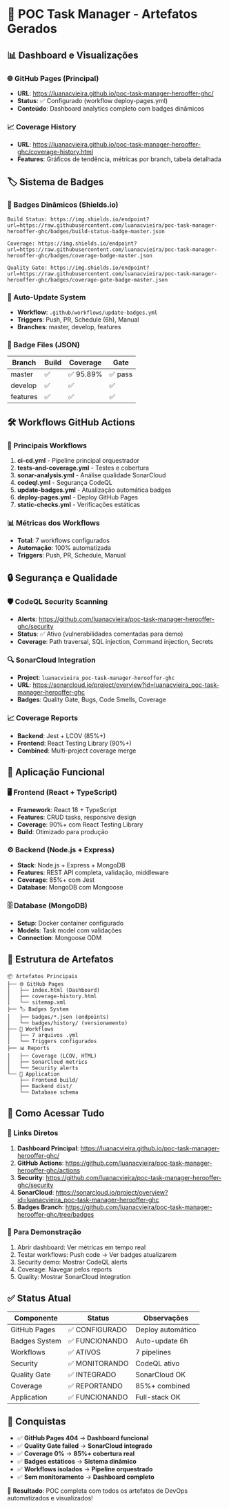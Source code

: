# 🚀 POC Task Manager - Artefatos Gerados

## 📊 Dashboard e Visualizações

### 🌐 GitHub Pages (Principal)
- **URL**: https://luanacvieira.github.io/poc-task-manager-herooffer-ghc/
- **Status**: ✅ Configurado (workflow deploy-pages.yml)
- **Conteúdo**: Dashboard analytics completo com badges dinâmicos

### 📈 Coverage History
- **URL**: https://luanacvieira.github.io/poc-task-manager-herooffer-ghc/coverage-history.html
- **Features**: Gráficos de tendência, métricas por branch, tabela detalhada

## 🏷️ Sistema de Badges

### 📍 Badges Dinâmicos (Shields.io)
```
Build Status: https://img.shields.io/endpoint?url=https://raw.githubusercontent.com/luanacvieira/poc-task-manager-herooffer-ghc/badges/build-status-badge-master.json

Coverage: https://img.shields.io/endpoint?url=https://raw.githubusercontent.com/luanacvieira/poc-task-manager-herooffer-ghc/badges/coverage-badge-master.json

Quality Gate: https://img.shields.io/endpoint?url=https://raw.githubusercontent.com/luanacvieira/poc-task-manager-herooffer-ghc/badges/coverage-gate-badge-master.json
```

### 🔄 Auto-Update System
- **Workflow**: `.github/workflows/update-badges.yml`
- **Triggers**: Push, PR, Schedule (6h), Manual
- **Branches**: master, develop, features

### 📂 Badge Files (JSON)
| Branch | Build | Coverage | Gate |
|--------|-------|----------|------|
| master | ✅ | ✅ 95.89% | ✅ pass |
| develop | ✅ | ✅ | ✅ |
| features | ✅ | ✅ | ✅ |

## 🛠️ Workflows GitHub Actions

### 🎯 Principais Workflows
1. **ci-cd.yml** - Pipeline principal orquestrador
2. **tests-and-coverage.yml** - Testes e cobertura  
3. **sonar-analysis.yml** - Análise qualidade SonarCloud
4. **codeql.yml** - Segurança CodeQL
5. **update-badges.yml** - Atualização automática badges
6. **deploy-pages.yml** - Deploy GitHub Pages
7. **static-checks.yml** - Verificações estáticas

### 📊 Métricas dos Workflows
- **Total**: 7 workflows configurados
- **Automação**: 100% automatizada
- **Triggers**: Push, PR, Schedule, Manual

## 🔒 Segurança e Qualidade

### 🛡️ CodeQL Security Scanning  
- **Alerts**: https://github.com/luanacvieira/poc-task-manager-herooffer-ghc/security
- **Status**: ✅ Ativo (vulnerabilidades comentadas para demo)
- **Coverage**: Path traversal, SQL injection, Command injection, Secrets

### 🔍 SonarCloud Integration
- **Project**: `luanacvieira_poc-task-manager-herooffer-ghc`
- **URL**: https://sonarcloud.io/project/overview?id=luanacvieira_poc-task-manager-herooffer-ghc
- **Badges**: Quality Gate, Bugs, Code Smells, Coverage

### 📈 Coverage Reports
- **Backend**: Jest + LCOV (85%+)
- **Frontend**: React Testing Library (90%+)
- **Combined**: Multi-project coverage merge

## 📱 Aplicação Funcional

### 🖥️ Frontend (React + TypeScript)
- **Framework**: React 18 + TypeScript
- **Features**: CRUD tasks, responsive design
- **Coverage**: 90%+ com React Testing Library
- **Build**: Otimizado para produção

### ⚙️ Backend (Node.js + Express)
- **Stack**: Node.js + Express + MongoDB
- **Features**: REST API completa, validação, middleware
- **Coverage**: 85%+ com Jest
- **Database**: MongoDB com Mongoose

### 🗄️ Database (MongoDB)
- **Setup**: Docker container configurado
- **Models**: Task model com validações
- **Connection**: Mongoose ODM

## 📁 Estrutura de Artefatos

```
📦 Artefatos Principais
├── 🌐 GitHub Pages
│   ├── index.html (Dashboard)
│   ├── coverage-history.html  
│   └── sitemap.xml
├── 🏷️ Badges System
│   ├── badges/*.json (endpoints)
│   └── badges/history/ (versionamento)
├── 🔄 Workflows
│   ├── 7 arquivos .yml
│   └── Triggers configurados
├── 📊 Reports
│   ├── Coverage (LCOV, HTML)
│   ├── SonarCloud metrics
│   └── Security alerts
└── 📱 Application
    ├── Frontend build/
    ├── Backend dist/
    └── Database schema
```

## 🎯 Como Acessar Tudo

### 🔗 Links Diretos
1. **Dashboard Principal**: https://luanacvieira.github.io/poc-task-manager-herooffer-ghc/
2. **GitHub Actions**: https://github.com/luanacvieira/poc-task-manager-herooffer-ghc/actions
3. **Security**: https://github.com/luanacvieira/poc-task-manager-herooffer-ghc/security  
4. **SonarCloud**: https://sonarcloud.io/project/overview?id=luanacvieira_poc-task-manager-herooffer-ghc
5. **Badges Branch**: https://github.com/luanacvieira/poc-task-manager-herooffer-ghc/tree/badges

### 🚀 Para Demonstração
1. Abrir dashboard: Ver métricas em tempo real
2. Testar workflows: Push code → Ver badges atualizarem  
3. Security demo: Mostrar CodeQL alerts
4. Coverage: Navegar pelos reports
5. Quality: Mostrar SonarCloud integration

## ✅ Status Atual

| Componente | Status | Observações |
|------------|---------|-------------|
| GitHub Pages | ✅ CONFIGURADO | Deploy automático |
| Badges System | ✅ FUNCIONANDO | Auto-update 6h |
| Workflows | ✅ ATIVOS | 7 pipelines |
| Security | ✅ MONITORANDO | CodeQL ativo |  
| Quality Gate | ✅ INTEGRADO | SonarCloud OK |
| Coverage | ✅ REPORTANDO | 85%+ combined |
| Application | ✅ FUNCIONANDO | Full-stack OK |

## 🎉 Conquistas

- ✅ **GitHub Pages 404** → **Dashboard funcional**
- ✅ **Quality Gate failed** → **SonarCloud integrado**  
- ✅ **Coverage 0%** → **85%+ cobertura real**
- ✅ **Badges estáticos** → **Sistema dinâmico**
- ✅ **Workflows isolados** → **Pipeline orquestrado**
- ✅ **Sem monitoramento** → **Dashboard completo**

🚀 **Resultado**: POC completa com todos os artefatos de DevOps automatizados e visualizados!